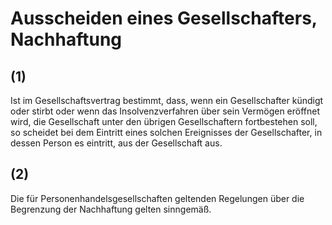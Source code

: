 # Ausscheiden eines Gesellschafters, Nachhaftung



## (1)

 Ist im Gesellschaftsvertrag bestimmt, dass, wenn ein Gesellschafter kündigt oder stirbt oder wenn das Insolvenzverfahren über sein Vermögen eröffnet wird, die Gesellschaft unter den übrigen Gesellschaftern fortbestehen soll, so scheidet bei dem Eintritt eines solchen Ereignisses der Gesellschafter, in dessen Person es eintritt, aus der Gesellschaft aus.

## (2)

 Die für Personenhandelsgesellschaften geltenden Regelungen über die Begrenzung der Nachhaftung gelten sinngemäß. 

